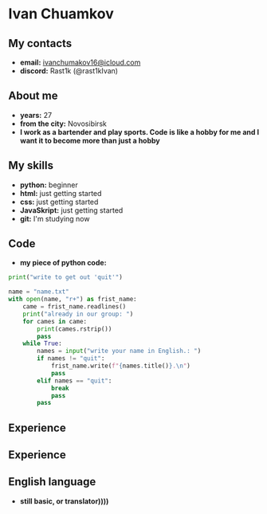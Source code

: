 # Ivan Chuamkov

## My contacts
* **email:** ivanchumakov16@icloud.com
* **discord:** Rast1k (@rast1kIvan)
## Аbout me
* **years:** 27 
* **from the city:** Novosibirsk
* **I work as a bartender and play sports. Code is like a hobby for me and I want it to become more than just a hobby**
## My skills
* **python:** beginner
* **html:** just getting started
* **css:** just getting started
* **JavaSkript:** just getting started
* **git:** I'm studying now
## Сode
* **my piece of python code:**

```python
print("write to get out 'quit'")

name = "name.txt"
with open(name, "r+") as frist_name:
	came = frist_name.readlines()
	print("already in our group: ")
	for cames in came:
		print(cames.rstrip())
		pass
	while True:
		names = input("write your name in English.: ")
		if names != "quit":
			frist_name.write(f"{names.title()}.\n")
			pass
		elif names == "quit":
			break
			pass
		pass
```

## Experience

## Experience

## English language
* **still basic, or translator))))**